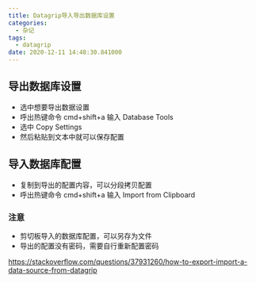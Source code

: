 ```yaml
---
title: Datagrip导入导出数据库设置
categories:
  - 杂记
tags:
  - datagrip
date: 2020-12-11 14:48:30.841000
---
```

## 导出数据库设置
- 选中想要导出数据设置
- 呼出热键命令 cmd+shift+a 输入 Database Tools
- 选中 Copy Settings
- 然后粘贴到文本中就可以保存配置

## 导入数据库配置
- 复制到导出的配置内容，可以分段拷贝配置
- 呼出热键命令 cmd+shift+a 输入 Import from Clipboard

### 注意
- 剪切板导入的数据库配置，可以另存为文件
- 导出的配置没有密码，需要自行重新配置密码


https://stackoverflow.com/questions/37931260/how-to-export-import-a-data-source-from-datagrip
